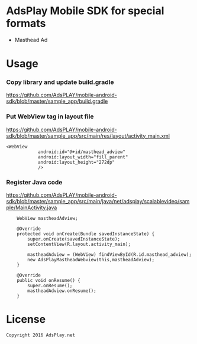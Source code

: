 # AdsPlay Mobile SDK for special formats

* Masthead Ad


# Usage

### Copy library and update build.gradle
https://github.com/AdsPLAY/mobile-android-sdk/blob/master/sample_app/build.gradle


### Put WebView tag in layout file
https://github.com/AdsPLAY/mobile-android-sdk/blob/master/sample_app/src/main/res/layout/activity_main.xml
```
<WebView
            android:id="@+id/masthead_adview"
            android:layout_width="fill_parent"
            android:layout_height="272dp"
            />
```

### Register Java code
https://github.com/AdsPLAY/mobile-android-sdk/blob/master/sample_app/src/main/java/net/adsplay/scalablevideo/sample/MainActivity.java
```
    WebView mastheadAdview;

    @Override
    protected void onCreate(Bundle savedInstanceState) {
        super.onCreate(savedInstanceState);
        setContentView(R.layout.activity_main);

        mastheadAdview = (WebView) findViewById(R.id.masthead_adview);
        new AdsPlayMastheadWebview(this,mastheadAdview);
    }

    @Override
    public void onResume() {
        super.onResume();
        mastheadAdview.onResume();
    }
```

# License
```
Copyright 2016 AdsPlay.net
